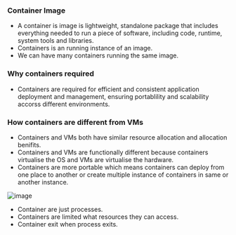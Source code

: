 ### Container Image
- A container is image is lightweight, standalone package that includes everything needed to run a piece of software, including code, runtime, system tools and libraries.
- Containers is an running instance of an image.
- We can have many containers running the same image.

### Why containers required
- Containers are required for efficient and consistent application deployment and management, ensuring portablility and scalability accorss different environments.

### How containers are different from VMs
- Containers and VMs both have similar resource allocation and allocation benifits.
- Containers and VMs are functionally different because containers virtualise the OS and VMs are virtualise the hardware.
- Containers are more portable which means containers can deploy from one place to another or create multiple instance of containers in same or another instance.
  
![image](https://github.com/tejasp77/DevOps/assets/165159032/e7f6e2d3-2d7c-4c08-995b-8b4d01d45d77)

- Container are just processes.
- Containers are limited what resources they can access.
- Container exit when process exits.

